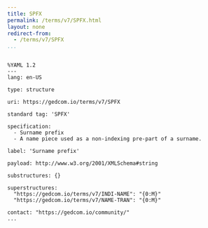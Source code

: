 ```yaml
---
title: SPFX
permalink: /terms/v7/SPFX.html
layout: none
redirect-from:
  - /terms/v7/SPFX
...
```


```

%YAML 1.2
---
lang: en-US

type: structure

uri: https://gedcom.io/terms/v7/SPFX

standard tag: 'SPFX'

specification:
  - Surname prefix
  - A name piece used as a non-indexing pre-part of a surname.

label: 'Surname prefix'

payload: http://www.w3.org/2001/XMLSchema#string

substructures: {}

superstructures:
  "https://gedcom.io/terms/v7/INDI-NAME": "{0:M}"
  "https://gedcom.io/terms/v7/NAME-TRAN": "{0:M}"

contact: "https://gedcom.io/community/"
...

```
